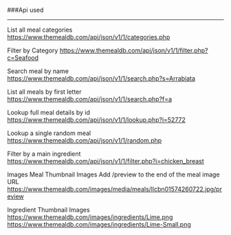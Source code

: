 ###Api used
<hr />

List all meal categories
https://www.themealdb.com/api/json/v1/1/categories.php

Filter by Category
https://www.themealdb.com/api/json/v1/1/filter.php?c=Seafood

Search meal by name
https://www.themealdb.com/api/json/v1/1/search.php?s=Arrabiata

List all meals by first letter
https://www.themealdb.com/api/json/v1/1/search.php?f=a

Lookup full meal details by id
https://www.themealdb.com/api/json/v1/1/lookup.php?i=52772

Lookup a single random meal
https://www.themealdb.com/api/json/v1/1/random.php

Filter by a main ingredient
https://www.themealdb.com/api/json/v1/1/filter.php?i=chicken_breast

Images
Meal Thumbnail Images
Add /preview to the end of the meal image URL
https://www.themealdb.com/images/media/meals/llcbn01574260722.jpg/preview

Ingredient Thumbnail Images
https://www.themealdb.com/images/ingredients/Lime.png
https://www.themealdb.com/images/ingredients/Lime-Small.png
